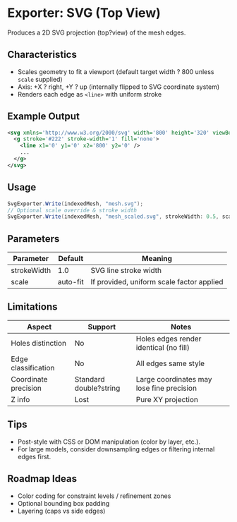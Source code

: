 # Exporter: SVG (Top View)

Produces a 2D SVG projection (top?view) of the mesh edges.

## Characteristics
- Scales geometry to fit a viewport (default target width ? 800 unless `scale` supplied)
- Axis: +X ? right, +Y ? up (internally flipped to SVG coordinate system)
- Renders each edge as `<line>` with uniform stroke

## Example Output
```xml
<svg xmlns='http://www.w3.org/2000/svg' width='800' height='320' viewBox='0 0 800 320' shape-rendering='crispEdges'>
  <g stroke='#222' stroke-width='1' fill='none'>
    <line x1='0' y1='0' x2='800' y2='0' />
    ...
  </g>
</svg>
```

## Usage
```csharp
SvgExporter.Write(indexedMesh, "mesh.svg");
// Optional scale override & stroke width
SvgExporter.Write(indexedMesh, "mesh_scaled.svg", strokeWidth: 0.5, scale: 50);
```

## Parameters
| Parameter | Default | Meaning |
|-----------|---------|---------|
| strokeWidth | 1.0 | SVG line stroke width |
| scale | auto-fit | If provided, uniform scale factor applied |

## Limitations
| Aspect | Support | Notes |
|--------|---------|-------|
| Holes distinction | No | Holes edges render identical (no fill) |
| Edge classification | No | All edges same style |
| Coordinate precision | Standard double?string | Large coordinates may lose fine precision |
| Z info | Lost | Pure XY projection |

## Tips
- Post-style with CSS or DOM manipulation (color by layer, etc.).  
- For large models, consider downsampling edges or filtering internal edges first.  

## Roadmap Ideas
- Color coding for constraint levels / refinement zones
- Optional bounding box padding
- Layering (caps vs side edges)
